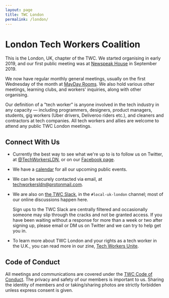 ```yaml
---
layout: page
title: TWC London
permalink: /london/
---
```

<style>
h1, .main-wrapper h2, h3 {
  text-align: left; font-weight: bold;
}
</style>

# London Tech Workers Coalition

This is the London, UK, chapter of the TWC. We started organising in early
2019, and our first public meeting was at [Newspeak House](https://nwspk.com/)
in September 2019.

We now have regular monthly general meetings, usually on the first Wednesday of
the month at [MayDay Rooms](http://www.maydayrooms.org/). We also hold various
other meetings, learning clubs, and workers' inquiries, along with other
organising.

Our definition of a "tech worker" is anyone involved in the tech industry in
any capacity &mdash; including programmers, designers, product managers,
students, gig workers (Uber drivers, Deliveroo riders etc.), and cleaners and
contractors at tech companies. All tech workers and allies are welcome to
attend any public TWC London meetings.

## Connect With Us

- Currently the best way to see what we're up to is to follow us on Twitter, at
  [@TechWorkersLDN](https://twitter.com/TechWorkersLDN), or on our
  [Facebook page](https://www.facebook.com/TechWorkersLDN).
- We have a [calendar](https://calendar.google.com/calendar/embed?src=enk8hlrmu1dv15e4s2hf0lrbb0%40group.calendar.google.com&ctz=Europe%2FLondon)
  for all our upcoming public events.
- We can be securely contacted via email, at
[techworkersldn@protonmail.com](mailto:techworkersldn@protonmail.com).
- We are also on [the TWC Slack](/subscribe), in the `#local-uk-london`
  channel; most of our online discussions happen here.

  Sign ups to the TWC Slack are centrally filtered and occasionally someone may
  slip through the cracks and not be granted access. If you have been waiting
  without a response for more than a week or two after signing up, please email
  or DM us on Twitter and we can try to help get you in.
  
- To learn more about TWC London and your rights as a tech worker in the U.K., you can read more in our zine, [Tech Workers Unite](https://archive.org/stream/techworkersunite/TechWorkersUnite). 

## Code of Conduct

All meetings and communications are covered under the [TWC Code of
Conduct](https://techworkerscoalition.org/community-guide/). The privacy and
safety of our members is important to us. Sharing the identity of members and
or taking/sharing photos are strictly forbidden unless express consent is
given.
